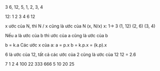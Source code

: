 3
6, 12, 5, 1, 2, 3, 4

12: 1 2 3 4 6 12

x ước của N, thì N / x cũng là ước của N
(x, N/x)
x: 1-> 3
(1, 12)
(2, 6)
(3, 4)

Nếu a là ước của b
thì ước của a cũng là ước của b

b = k.a
Các ước x của a: a = p.x
b = k.p.x = (k.p).x

6 là ước của 12, tất cả các ước của 2 cũng là ước của 12
12 = 2.6

7
1 2 4 100 22 333 666 5 10 20 25


